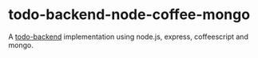 # todo-backend-node-coffee-mongo

A [todo-backend](http://todobackend.com) implementation using node.js, express, coffeescript and mongo.
